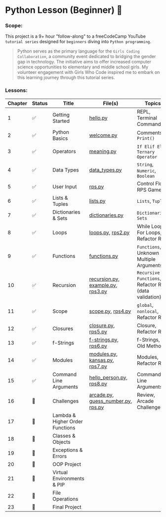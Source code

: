 # Python Lesson (Beginner) :beginner:

### Scope:
This project is a 9+ hour "follow-along" to a freeCodeCamp YouTube `tutorial series` designed for `beginners` diving into `Python programming`. 

> Python serves as the primary language for the `Girls Coding Collaboration`, a community event dedicated to bridging the gender gap in technology. The initiative aims to offer increased computer science opportunities to elementary and middle school girls. My volunteer engagement with Girls Who Code inspired me to embark on this learning journey through this tutorial series.

### Lessons:

| Chapter | Status | Title | File(s) | Topics
| --- | --- | --- | --- | --- |
| 1 | :white_check_mark: | Getting Started | [hello.py](/chapters/hello.py) | REPL, Terminal Commands|
| 2 | :white_check_mark: | Python Basics | [welcome.py](/chapters/welcome.py) | Comments, `Print()` |
| 3 | :white_check_mark: | Operators | [meaning.py](/chapters/meaning.py) | `If Elif Else`, `Ternary Operator` |
| 4 | :white_check_mark: | Data Types | [data_types.py](/chapters/data_types.py) | `String`, `Numeric`, `Boolean` |
| 5 | :white_check_mark: | User Input | [rps.py](/rps_game/rps.py) | Control Flow, RPS Game |
| 6 | :white_check_mark: | Lists & Tuples | [lists.py](/chapters/lists.py) | `Lists`, `Tuples` |
| 7 | :white_check_mark: | Dictionaries & Sets | [dictionaries.py](/chapters/dictionaries.py) | `Dictionaries`, `Sets` |
| 8 | :white_check_mark: | Loops | [loops.py](/chapters/loops.py), [rps2.py](/rps_game/rps2.py) | While Loops, For Loops, Refactor RPS |
| 9 | :white_check_mark: | Functions | [functions.py](/chapters/functions.py) | `Functions`, Unknown Multiple Arguments |
| 10 | :white_check_mark: | Recursion | [recursion.py](/chapters/recursion.py), [example.py](/chapters/example.py), [rps3.py](/rps_game/rps3.py) | `Recursive Functions`, Refactor RPS (data validation) |
| 11 | :white_check_mark: | Scope | [scope.py](/chapters/scope.py), [rps4.py](/rps_game/rps4.py) | `global`, `nonlocal`, Refactor RPS |
| 12 | :white_check_mark: | Closures | [closure.py](/chapters/closure.py), [rps5.py](/rps_game/rps5.py) | Closure, Refactor RPS |
| 13 | :white_check_mark: | f-Strings | [f-strings.py](/chapters/f_strings.py), [rps6.py](/rps_game/rps6.py)  | f-Strings, Old Methods |
| 14 | :white_check_mark: | Modules | [modules.py](/chapters/modules.py), [kansas.py](/chapters/kansas.py), [rps7.py](/rps_game/rps7.py) | Modules, Refactor RPS |
| 15 | :white_check_mark: | Command Line Arguments | [hello_person.py](/chapters/hello_person.py), [rps8.py](/rps_game/rps8.py) | Command Line Arguments |
| 16 | :white_square_button: | Challenges | [arcade.py](/arcade/arcade.py), [guess_number.py](/arcade/guess_number.py), [rps.py](/arcade/rps.py) | Review, Arcade Challenges |
| 17 | :white_square_button: | Lambda & Higher Order Functions |  |  |
| 18 | :white_square_button: | Classes & Objects |  |  |
| 19 | :white_square_button: | Exceptions & Errors |  |  |
| 20 | :white_square_button: | OOP Project |  |  |
| 21 | :white_square_button: | Virtual Environments & PIP |  |  |
| 22 | :white_square_button: | File Operations |  |  |
| 23 | :white_square_button: | Final Project |  |  |